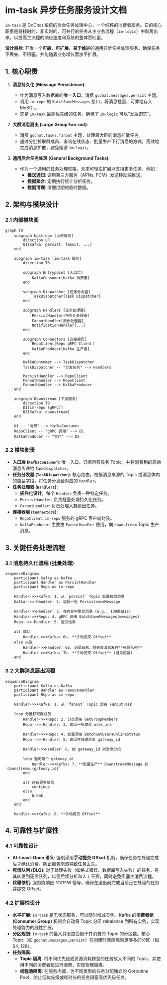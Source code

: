 # im-task 异步任务服务设计文档

`im-task` 是 GoChat 系统的后台任务处理中心，一个纯粹的消费者服务。它的核心职责是将耗时的、非实时的、可并行的任务从主业务流程（`im-logic`）中剥离出来，以提高主流程的响应速度和系统的整体吞吐量。

**设计目标**: 开发一个**可靠、可扩展、易于维护**的通用异步任务处理服务，确保任务不丢失、不阻塞，并能随着业务增长而水平扩展。

## 1. 核心职责

1.  **消息持久化 (Message Persistence)**:
    *   作为消息写入数据库的**唯一入口**，消费 `gochat.messages.persist` 主题。
    *   调用 `im-repo` 的 `BatchSaveMessages` 接口，将消息批量、可靠地存入 MySQL。
    *   这是 `im-task` 最高优先级的任务，确保了 `im-logic` 可以“发后即忘”。

2.  **大群消息扇出 (Large Group Fan-out)**:
    *   消费 `gochat.tasks.fanout` 主题，处理超大群的消息扩散任务。
    *   通过分批拉取群成员、查询在线状态、批量生产下行消息的方式，高效地完成消息扩散，避免阻塞 `im-logic`。

3.  **通用后台任务处理 (General Background Tasks)**:
    *   作为一个通用的任务处理框架，未来可轻松扩展以支持更多任务，例如：
        *   **推送通知**: 调用第三方服务（APNs, FCM）发送移动端推送。
        *   **数据聚合**: 定期执行统计分析任务。
        *   **数据清理**: 清理过期的临时数据。

## 2. 架构与模块设计

### 2.1 内部模块图

```mermaid
graph TD
    subgraph Upstream [上游服务]
        direction LR
        U1[Kafka: persist, fanout, ...]
    end

    subgraph im-task [im-task 服务]
        direction TB
        
        subgraph Entrypoint [入口层]
            KafkaConsumer[Kafka 消费者]
        end

        subgraph Dispatcher [任务分发器]
            TaskDispatcher[Task Dispatcher]
        end
        
        subgraph Handlers [任务处理器]
            PersistHandler[持久化处理器]
            FanoutHandler[扇出处理器]
            NotificationHandler[...]
        end

        subgraph Connectors [连接器层]
            RepoClient[Repo gRPC Client]
            KafkaProducer[Kafka 生产者]
        end

        KafkaConsumer --> TaskDispatcher
        TaskDispatcher -- "分发任务" --> Handlers
        
        PersistHandler --> RepoClient
        FanoutHandler --> RepoClient
        FanoutHandler --> KafkaProducer
    end

    subgraph Downstream [下游服务]
        direction TB
        D1[im-repo (gRPC)]
        D2[Kafka: downstream]
    end

    U1 -- "消费" --> KafkaConsumer
    RepoClient -- "gRPC 调用" --> D1
    KafkaProducer -- "生产" --> D2
```

### 2.2 模块职责

*   **入口层 (`KafkaConsumer`)**: 唯一入口。订阅所有任务 Topic，并将消费到的原始消息传递给 `TaskDispatcher`。
*   **任务分发器 (`TaskDispatcher`)**: 核心路由。根据消息来源的 Topic 或消息体内的类型字段，将任务分发给对应的 `Handler`。
*   **任务处理器 (`Handlers`)**:
    *   **插件化设计**，每个 `Handler` 负责一种特定任务。
    *   `PersistHandler`: 负责批量处理持久化任务。
    *   `FanoutHandler`: 负责处理大群扇出任务。
*   **连接器层 (`Connectors`)**:
    *   `RepoClient`: `im-repo` 服务的 gRPC 客户端封装。
    *   `KafkaProducer`: 主要由 `FanoutHandler` 使用，向 `downstream` Topic 生产消息。

## 3. 关键任务处理流程

### 3.1 消息持久化流程 (批量处理)

```mermaid
sequenceDiagram
    participant Kafka as Kafka
    participant Handler as PersistHandler
    participant Repo as im-repo

    Handler->>+Kafka: 1. 从 `persist` Topic 批量拉取消息
    Kafka-->>-Handler: 2. 返回一批 PersistenceMessage
    
    Handler->>Handler: 3. 在内存中聚合消息 (e.g., 100条或1s)
    Handler->>+Repo: 4. gRPC 调用 BatchSaveMessages(messages)
    Repo-->>-Handler: 5. 返回结果
    
    alt 成功
        Handler->>+Kafka: 6a. **手动提交 Offset**
    else 失败
        Handler->>Handler: 6b. 记录日志，将失败消息发往**死信队列**
        Handler->>+Kafka: 7b. **手动提交 Offset** (避免阻塞)
    end
```

### 3.2 大群消息扇出流程

```mermaid
sequenceDiagram
    participant Kafka as Kafka
    participant Handler as FanoutHandler
    participant Repo as im-repo

    Handler->>+Kafka: 1. 从 `fanout` Topic 消费 FanoutTask
    
    loop 分批获取群成员
        Handler->>+Repo: 2. 分页调用 GetGroupMembers
        Repo-->>-Handler: 3. 返回一批成员 user_ids
        
        Handler->>+Repo: 4. 批量调用 BatchGetUsersOnlineStatus
        Repo-->>-Handler: 5. 返回在线成员及 gateway_id
        
        Handler->>Handler: 6. 按 gateway_id 对消息分组
        
        loop 遍历每个 gateway_id
            Handler->>+Kafka: 7. **批量生产** DownstreamMessage 到 `downstream.{gateway_id}`
        end
        
        alt 还有更多成员
            continue
        else
            break
        end
    end
    
    Handler->>+Kafka: 8. **手动提交 Offset**
```

## 4. 可靠性与扩展性

### 4.1 可靠性设计

*   **At-Least-Once 语义**: 强制采用**手动提交 Offset** 机制，确保任务在处理完成后才确认消费，防止服务崩溃导致任务丢失。
*   **死信队列 (DLQ)**: 对于处理失败（如格式错误、数据库写入失败）的任务，将其转发到死信队列，以便后续分析和人工干预，同时避免阻塞主消费流程。
*   **优雅停机**: 服务能响应 `SIGTERM` 信号，确保在退出前完成当前正在处理的任务并提交 Offset。

### 4.2 扩展性设计

*   **水平扩展**: `im-task` 是无状态服务，可以随时增减实例。Kafka 的**消费者组 (Consumer Group)** 机制会自动将 Topic 分区 rebalance 到所有实例，实现处理能力的线性扩展。
*   **分区规划**: `im-task` 的最大并发度受限于其消费的 Topic 的分区数。核心 Topic（如 `gochat.messages.persist`）在创建时就应规划足够多的分区（如 64, 128）。
*   **任务隔离**:
    *   **Topic 隔离**: 将不同优先级或资源消耗模型的任务放入不同的 Topic，并使用不同的消费者组进行消费，实现物理隔离。
    *   **线程池隔离**: 在服务内部，为不同类型的任务分配独立的 Goroutine Pool，防止低优先级或耗时长的任务阻塞高优先级任务。
